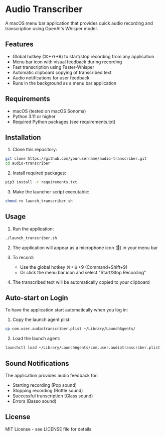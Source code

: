 # Audio Transcriber

A macOS menu bar application that provides quick audio recording and transcription using OpenAI's Whisper model.

## Features

- Global hotkey (⌘+⇧+9) to start/stop recording from any application
- Menu bar icon with visual feedback during recording
- Fast transcription using Faster-Whisper
- Automatic clipboard copying of transcribed text
- Audio notifications for user feedback
- Runs in the background as a menu bar application

## Requirements

- macOS (tested on macOS Sonoma)
- Python 3.11 or higher
- Required Python packages (see requirements.txt)

## Installation

1. Clone this repository:
```bash
git clone https://github.com/yourusername/audio-transcriber.git
cd audio-transcriber
```

2. Install required packages:
```bash
pip3 install -r requirements.txt
```

3. Make the launcher script executable:
```bash
chmod +x launch_transcriber.sh
```

## Usage

1. Run the application:
```bash
./launch_transcriber.sh
```

2. The application will appear as a microphone icon (🎤) in your menu bar

3. To record:
   - Use the global hotkey ⌘+⇧+9 (Command+Shift+9)
   - Or click the menu bar icon and select "Start/Stop Recording"

4. The transcribed text will be automatically copied to your clipboard

## Auto-start on Login

To have the application start automatically when you log in:

1. Copy the launch agent plist:
```bash
cp com.user.audiotranscriber.plist ~/Library/LaunchAgents/
```

2. Load the launch agent:
```bash
launchctl load ~/Library/LaunchAgents/com.user.audiotranscriber.plist
```

## Sound Notifications

The application provides audio feedback for:
- Starting recording (Pop sound)
- Stopping recording (Bottle sound)
- Successful transcription (Glass sound)
- Errors (Basso sound)

## License

MIT License - see LICENSE file for details 
